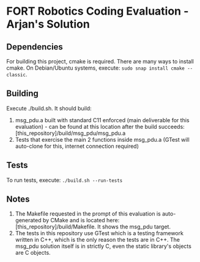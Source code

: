 # FORT Robotics Coding Evaluation - Arjan's Solution

## Dependencies

For building this project, cmake is required. There are many ways to install cmake. On Debian/Ubuntu systems, execute: `sudo snap install cmake --classic`.

## Building

Execute ./build.sh. It should build:

1. msg_pdu.a built with standard C11 enforced (main deliverable for this evaluation) - can be found at this location after the build succeeds: [this_repository]/build/msg_pdu/msg_pdu.a
2. Tests that exercise the main 2 functions inside msg_pdu.a (GTest will auto-clone for this, internet connection required)

## Tests

To run tests, execute: `./build.sh --run-tests`

## Notes

1. The Makefile requested in the prompt of this evaluation is auto-generated by CMake and is located here: [this_repository]/build/Makefile. It shows the msg_pdu target.
2. The tests in this repository use GTest which is a testing framework written in C++, which is the only reason the tests are in C++. The msg_pdu solution itself is in strictly C, even the static library's objects are C objects.
